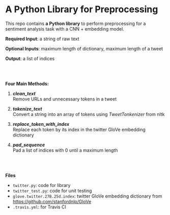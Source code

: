 # A Python Library for Preprocessing

This repo contains **a Python library** to perform preprocessing for a sentiment analysis task with a CNN + embedding model.

**Required Input**: a string of raw text

**Optional Inputs**: maximum length of dictionary, maximum length of a tweet 

**Output**: a list of indices

<br>
<br>

**Four Main Methods:**
1. ***clean_text***<br>
   Remove URLs and unnecessary tokens in a tweet
   
2. ***tokenize_text***<br>
   Convert a string into an array of tokens using *TweetTonkenizer* from nltk
   
3. ***replace_token_with_index***<br>
   Replace each token by its index in the twitter GloVe embedding dictionary

4. ***pad_sequence***<br>
   Pad a list of indices with 0 until a maximum length

<br>
<br>

**Files**
* `twitter.py`: code for library
* `twitter_test.py`: code for unit testing
* `glove.twitter.27B.25d.index`: twitter GloVe embedding dictionary from https://github.com/stanfordnlp/GloVe
* `.travis.yml`: for Travis CI

